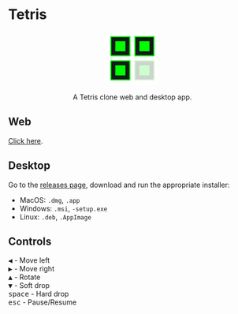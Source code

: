 # Tetris

<p align="center">
  <img src="artwork/icon.svg" width="106" height="106" alt="NoteBoi icon" >
</p>

<p align="center">A Tetris clone web and desktop app.</p>

## Web

[Click here](https://daniel-knights.github.io/tetris/).

## Desktop

Go to the [releases page](https://github.com/Daniel-Knights/tetris/releases), download and run the appropriate installer:

- MacOS: `.dmg`, `.app`
- Windows: `.msi`, `-setup.exe`
- Linux: `.deb`, `.AppImage`

## Controls

<kbd>◀</kbd> - Move left  
<kbd>▶</kbd> - Move right  
<kbd>▲</kbd> - Rotate  
<kbd>▼</kbd> - Soft drop  
<kbd>space</kbd> - Hard drop  
<kbd>esc</kbd> - Pause/Resume
